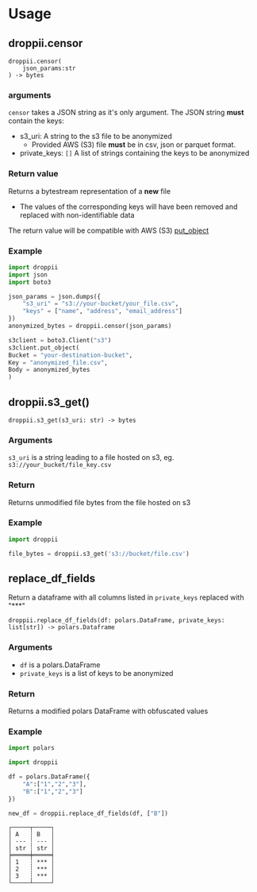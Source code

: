 # Usage
## droppii.censor
```
droppii.censor(
    json_params:str
) -> bytes
```
### arguments

`censor` takes a JSON string as it's only argument.
The JSON string **must** contain the keys:

- s3_uri: A string to the s3 file to be anonymized
    - Provided AWS (S3) file **must** be in csv, json or parquet format.
- private_keys: `[]` A list of strings containing the keys to be anonymized

### Return value
Returns a bytestream representation of a **new** file

- The values of the corresponding keys will have been removed and replaced with non-identifiable data

The return value will be compatible with AWS (S3) [put_object](https://boto3.amazonaws.com/v1/documentation/api/latest/reference/services/s3/client/put_object.html)

### Example
```python
import droppii
import json
import boto3

json_params = json.dumps({
    "s3_uri" = "s3://your-bucket/your_file.csv",
    "keys" = ["name", "address", "email_address"]
})
anonymized_bytes = droppii.censor(json_params)

s3client = boto3.Client("s3")
s3client.put_object(
Bucket = "your-destination-bucket",
Key = "anonymized_file.csv",
Body = anonymized_bytes
)
```
## droppii.s3_get()
```
droppii.s3_get(s3_uri: str) -> bytes 
```

### Arguments
`s3_uri` is a string leading to a file hosted on s3, eg. `s3://your_bucket/file_key.csv`

### Return
Returns unmodified file bytes from the file hosted on s3

### Example
```python
import droppii

file_bytes = droppii.s3_get('s3://bucket/file.csv')
```

## replace_df_fields
Return a dataframe with all columns listed in `private_keys` replaced with "***"

```
droppii.replace_df_fields(df: polars.DataFrame, private_keys: list[str]) -> polars.Dataframe
```

### Arguments

- `df` is a polars.DataFrame
- `private_keys` is a list of keys to be anonymized

### Return
Returns a modified polars DataFrame with obfuscated values

### Example
```python
import polars

import droppii

df = polars.DataFrame({
    "A":["1","2","3"],
    "B":["1","2","3"]
})

new_df = droppii.replace_df_fields(df, ["B"])
```
```
┌─────┬─────┐
│ A   ┆ B   │
│ --- ┆ --- │
│ str ┆ str │
╞═════╪═════╡
│ 1   ┆ *** │
│ 2   ┆ *** │
│ 3   ┆ *** │
└─────┴─────┘
```